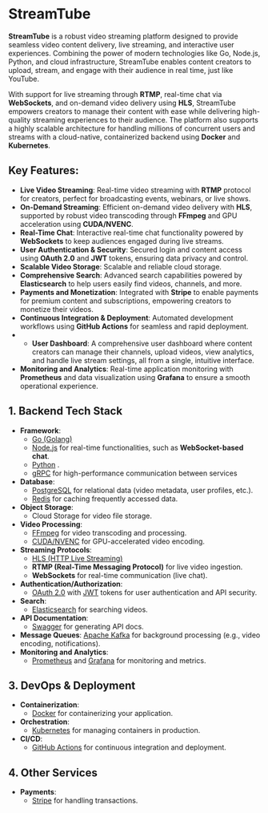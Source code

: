 # StreamTube 

**StreamTube** is a robust video streaming platform designed to provide seamless video content delivery, live streaming, and interactive user experiences. Combining the power of modern technologies like Go, Node.js, Python, and cloud infrastructure, StreamTube enables content creators to upload, stream, and engage with their audience in real time, just like YouTube.

With support for live streaming through **RTMP**, real-time chat via **WebSockets**, and on-demand video delivery using **HLS**, StreamTube empowers creators to manage their content with ease while delivering high-quality streaming experiences to their audience. The platform also supports a highly scalable architecture for handling millions of concurrent users and streams with a cloud-native, containerized backend using **Docker** and **Kubernetes**.

## Key Features:
- **Live Video Streaming**: Real-time video streaming with **RTMP** protocol for creators, perfect for broadcasting events, webinars, or live shows.
- **On-Demand Streaming**: Efficient on-demand video delivery with **HLS**, supported by robust video transcoding through **FFmpeg** and GPU acceleration using **CUDA/NVENC**.
- **Real-Time Chat**: Interactive real-time chat functionality powered by **WebSockets** to keep audiences engaged during live streams.
- **User Authentication & Security**: Secured login and content access using **OAuth 2.0** and **JWT** tokens, ensuring data privacy and control.
- **Scalable Video Storage**: Scalable and reliable cloud storage.
- **Comprehensive Search**: Advanced search capabilities powered by **Elasticsearch** to help users easily find videos, channels, and more.
- **Payments and Monetization**: Integrated with **Stripe** to enable payments for premium content and subscriptions, empowering creators to monetize their videos.
- **Continuous Integration & Deployment**: Automated development workflows using **GitHub Actions** for seamless and rapid deployment.
- - **User Dashboard**: A comprehensive user dashboard where content creators can manage their channels, upload videos, view analytics, and handle live stream settings, all from a single, intuitive interface.
- **Monitoring and Analytics**: Real-time application monitoring with **Prometheus** and data visualization using **Grafana** to ensure a smooth operational experience.


## 1. Backend Tech Stack
- **Framework**: 
  - [Go (Golang)](https://golang.org/) 
  - [Node.js](https://nodejs.org/) for real-time functionalities, such as **WebSocket-based chat**.
  - [Python](https://www.python.org/) .
  - [gRPC](https://grpc.io/) for high-performance communication between services
- **Database**:
  - [PostgreSQL](https://www.postgresql.org/) for relational data (video metadata, user profiles, etc.).
  - [Redis](https://redis.io/) for caching frequently accessed data.
- **Object Storage**:
  -  Cloud Storage for video file storage.
- **Video Processing**:
  - [FFmpeg](https://ffmpeg.org/) for video transcoding and processing.
  - [CUDA/NVENC](https://developer.nvidia.com/nvidia-video-codec-sdk) for GPU-accelerated video encoding.
- **Streaming Protocols**:
  - [HLS (HTTP Live Streaming)](https://en.wikipedia.org/wiki/HTTP_Live_Streaming)
  - **RTMP (Real-Time Messaging Protocol)** for live video ingestion.
  - **WebSockets** for real-time communication (live chat).
- **Authentication/Authorization**:
  - [OAuth 2.0](https://oauth.net/2/) with [JWT](https://jwt.io/) tokens for user authentication and API security.
- **Search**:
  - [Elasticsearch](https://www.elastic.co/elasticsearch/) for searching videos.
- **API Documentation**:
  - [Swagger](https://swagger.io/) for generating API docs.
- **Message Queues**:
  [Apache Kafka](https://kafka.apache.org/) for background processing (e.g., video encoding, notifications).
- **Monitoring and Analytics**:
  - [Prometheus](https://prometheus.io/) and [Grafana](https://grafana.com/) for monitoring and metrics.

## 3. DevOps & Deployment
- **Containerization**:
  - [Docker](https://www.docker.com/) for containerizing your application.
- **Orchestration**:
  - [Kubernetes](https://kubernetes.io/) for managing containers in production.
- **CI/CD**:
  - [GitHub Actions](https://github.com/features/actions) for continuous integration and deployment.

## 4. Other Services
- **Payments**:
  - [Stripe](https://stripe.com/) for handling transactions.
